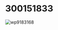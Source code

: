 # 300151833
![wp9183168](https://github.com/user-attachments/assets/2ab18fe6-4351-4346-a5c5-fb8bdacd9cc8)
